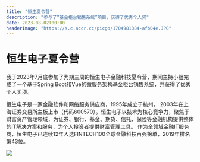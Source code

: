 ```yaml
---
title: "恒生夏令营"
description: "参与了“基金柜台销售系统”项目，获得了优秀个人奖"
date: 2023-08-02T00:00
headerImage: "https://s.c.accr.cc/picgo/1704981384-afb04e.JPG"
---
```


# 恒生电子夏令营

我于2023年7月底参加了为期三周的恒生电子金融科技夏令营，期间主持小组完成了一个基于Spring Boot和Vue的微服务架构基金柜台销售系统，并获得了优秀个人奖项。

恒生电子是一家金融软件和网络服务供应商，1995年成立于杭州， 2003年在上海证券交易所主板上市（代码600570）。恒生电子以技术为核心竞争力，聚焦于财富资产管理领域，为证券、银行、基金、期货、信托、保险等金融机构提供整体的IT解决方案和服务，为个人投资者提供财富管理工具。 作为全领域金融IT服务商，恒生电子已连续12年入选FINTECH100全球金融科技百强榜单，2019年排名第43位。 

![](https://s.c.accr.cc/picgo/1704981384-afb04e.JPG)

